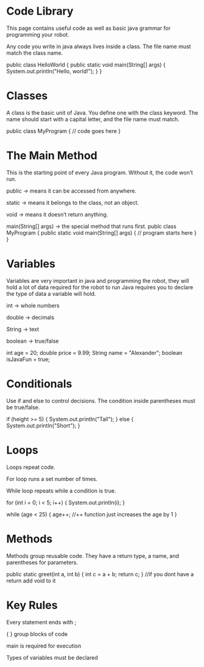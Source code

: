 # Code Library


This page contains useful code as well as basic java grammar for programming your robot.

Any code you write in java always lives inside a class. The file name must match the class name. 

public class HelloWorld {
    public static void main(String[] args) {
        System.out.println("Hello, world!");
    }
}

# Classes

A class is the basic unit of Java. You define one with the class keyword. The name should start with a capital letter, and the file name must match.

public class MyProgram {
    // code goes here
}

# The Main Method

This is the starting point of every Java program. Without it, the code won’t run.

public → means it can be accessed from anywhere.

static → means it belongs to the class, not an object.

void → means it doesn’t return anything.

main(String[] args) → the special method that runs first.
publc class MyProgram {
  public static void main(String[] args) {
      // program starts here
  }
}
# Variables
Variables are very important in java and programming the robot, they will hold a lot of data required for the robot to run 
Java requires you to declare the type of data a variable will hold.

int → whole numbers

double → decimals

String → text

boolean → true/false

int age = 20;
double price = 9.99;
String name = "Alexander";
boolean isJavaFun = true;

# Conditionals

Use if and else to control decisions. The condition inside parentheses must be true/false.

if (height >= 5) {
    System.out.println("Tall");
} else {
    System.out.println("Short");
}

# Loops

Loops repeat code.

For loop runs a set number of times.

While loop repeats while a condition is true.

for (int i = 0; i < 5; i++) {
    System.out.println(i);
}

while (age < 25) {
    age++;
    //++ function just increases the age by 1
}

# Methods

Methods group reusable code. They have a return type, a name, and parentheses for parameters.

public static greet(int a, int b) {
    int c = a + b;
    return c;
}
//if you dont have a return add void to it

# Key Rules

Every statement ends with ;

{ } group blocks of code

main is required for execution

Types of variables must be declared
